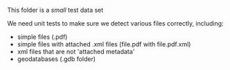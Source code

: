 This folder is a *small* test data set

We need unit tests to make sure we detect various files correctly, including:

 * simple files (.pdf)
 * simple files with attached .xml files  (file.pdf with file.pdf.xml)
 * xml files that are not 'attached metadata'
 * geodatabases  (.gdb folder)




